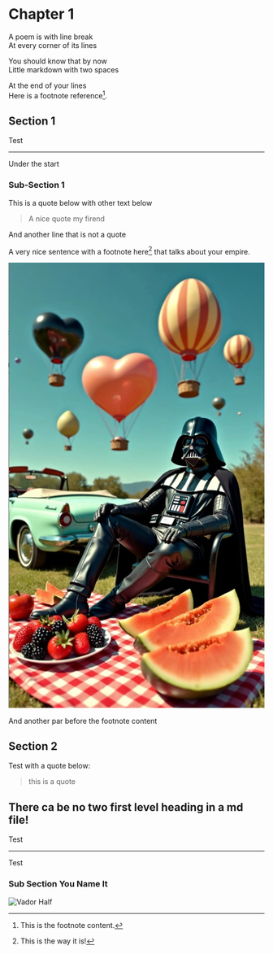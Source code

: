 # Chapter 1

A poem is with line break  
At every corner of its lines

You should know that by now  
Little markdown with two spaces

At the end of your lines  
Here is a footnote reference[^1].

[^1]: This is the footnote content.

## Section 1

Test

***

Under the start

### Sub-Section 1

This is a quote below with other text below

> A nice quote my firend

And another line that is not a quote

A very nice sentence with a footnote here[^this] that talks about your empire.

![Vador](./image.png)

And another par before the footnote content

[^this]: This is the way it is!

## Section 2

Test with a quote below: 

> this is a quote

## There ca be no two first level heading in a md file!

Test

***

Test

### Sub Section You Name It

![Vador Half](./image.png$height:50%)




